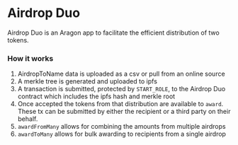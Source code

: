 # Airdrop Duo

Airdrop Duo is an Aragon app to facilitate the efficient distribution of two tokens. 

### How it works

1. AirdropToName data is uploaded as a csv or pull from an online source
2. A merkle tree is generated and uploaded to ipfs
3. A transaction is submitted, protected by `START_ROLE`, to the Airdrop Duo contract which includes the ipfs hash and merkle root
4. Once accepted the tokens from that distribution are available to `award`. These tx can be submitted by either the recipient or a third party on their behalf. 
5. `awardFromMany` allows for combining the amounts from multiple airdrops
6. `awardToMany` allows for bulk awarding to recipients from a single airdrop
